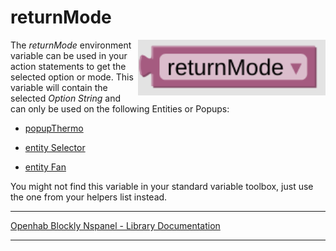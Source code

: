 # returnMode

[<img src="img/blockLibrary_nspanel_helpers_returnMode.png" align="right" width="300">](img/blockLibrary_nspanel_helpers_returnMode.png)

The *returnMode* environment variable can be used in your action statements to get the selected option or mode. This variable will contain the selected *Option String* and can only be used on the following Entities or Popups:

- [popupThermo](blockLibrary_nspanel_cards_popupThermo)

- [entity Selector](blockLibrary_nspanel_entities_selector)

- [entity Fan](blockLibrary_nspanel_entities_fan)

You might not find this variable in your standard variable toolbox, just use the one from your helpers list instead.<br clear="right"/>

---

[Openhab Blockly Nspanel - Library Documentation](README.md)

---
